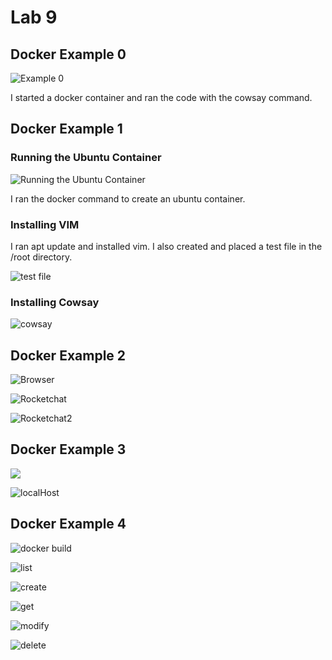 # Lab 9


## Docker Example 0

![Example 0](example0.PNG)

I started a docker container and ran the code with the cowsay command.

## Docker Example 1

### Running the Ubuntu Container

![Running the Ubuntu Container](ubuntucontainer.PNG)

I ran the docker command to create an ubuntu container.

### Installing VIM

I ran apt update and installed vim. I also created and placed a test file in the /root directory.

![test file](testfile.PNG)

### Installing Cowsay

![cowsay](cowsaymoo.PNG)

## Docker Example 2

![Browser](rocketchatbrowser.PNG)

![Rocketchat](rocketchat1.PNG)

![Rocketchat2](rocketchat2.PNG)

## Docker Example 3

![](runDocker.PNG)

![localHost](localhost.PNG)

## Docker Example 4

![docker build](dockercomposebuild.PNG)

![list](list.PNG)

![create](createmessage.PNG)

![get](getmessage.PNG)

![modify](modify.PNG)

![delete](delete.PNG)

